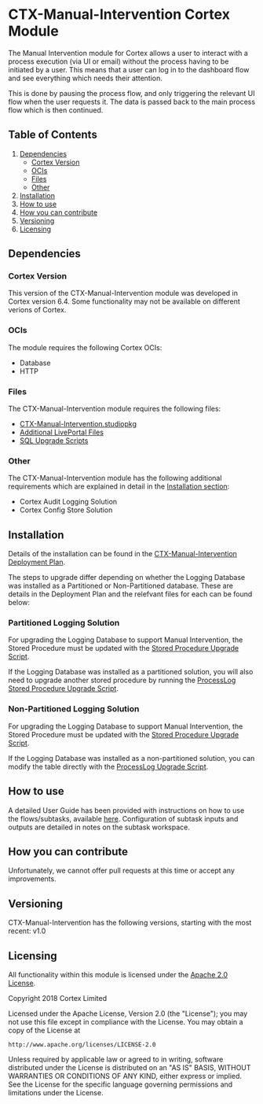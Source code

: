 # CTX-Manual-Intervention Cortex Module
The Manual Intervention module for Cortex allows a user to interact with a process execution (via UI or email) without the process having to be initiated by a user. This means that a user can log in to the dashboard flow and see everything which needs their attention.

This is done by pausing the process flow, and only triggering the relevant UI flow when the user requests it. The data is passed back to the main process flow which is then continued.


## Table of Contents
1) [Dependencies](#dependencies)
    * [Cortex Version](#cortex-version)
    * [OCIs](#ocis)
    * [Files](#files)
    * [Other](#other)
2) [Installation](#installation)
3) [How to use](#how-to-use)
4) [How you can contribute](#how-you-can-contribute)
5) [Versioning](#versioning)
6) [Licensing](#licensing)


## Dependencies
### Cortex Version
This version of the CTX-Manual-Intervention module was developed in Cortex version 6.4. Some functionality may not be available on different verions of Cortex.

### OCIs
The  module requires the following Cortex OCIs:
* Database
* HTTP

### Files
The CTX-Manual-Intervention module requires the following files:
* [CTX-Manual-Intervention.studiopkg](https://github.com/CortexIntelligentAutomation/CTX-Manual-Intervention/releases/download/v1.0/CTX-Manual-Intervention.studiopkg)
* [Additional LivePortal Files](https://github.com/CortexIntelligentAutomation/CTX-Manual-Intervention/releases/download/v1.0/LivePortal.Components.zip)
* [SQL Upgrade Scripts](https://github.com/CortexIntelligentAutomation/CTX-Manual-Intervention/releases/download/v1.0/Upgrade.SQL.Scripts.zip)


### Other
The CTX-Manual-Intervention module has the following additional requirements which are explained in detail in the [Installation section](#Installation):
* Cortex Audit Logging Solution
* Cortex Config Store Solution

## Installation
Details of the installation can be found in the [CTX-Manual-Intervention Deployment Plan](https://github.com/CortexIntelligentAutomation/CTX-Manual-Intervention/blob/master/CTX-Manual-Intervention%20-%20Deployment%20Plan.pdf).

The steps to upgrade differ depending on whether the Logging Database was installed as a Partitioned or Non-Partitioned database. These are details in the Deployment Plan and the relefvant files for each can be found below:

### Partitioned Logging Solution
For upgrading the Logging Database to support Manual Intervention, the Stored Procedure must be updated with the [Stored Procedure Upgrade Script](https://github.com/CortexIntelligentAutomation/CTX-Manual-Intervention/releases/download/v1.0/CommitLog.sql).

If the Logging Database was installed as a partitioned solution, you will also need to upgrade another stored procedure by running the [ProcessLog Stored Procedure Upgrade Script](https://github.com/CortexIntelligentAutomation/CTX-Manual-Intervention/releases/download/v1.0/usp_PART_ProcessLog.sql).

### Non-Partitioned Logging Solution
For upgrading the Logging Database to support Manual Intervention, the Stored Procedure must be updated with the [Stored Procedure Upgrade Script](https://github.com/CortexIntelligentAutomation/CTX-Manual-Intervention/releases/download/v1.0/CommitLog.sql).

If the Logging Database was installed as a non-partitioned solution, you can modify the table directly with the [ProcessLog Upgrade Script](https://github.com/CortexIntelligentAutomation/CTX-Manual-Intervention/releases/download/v1.0/ProcessLog.Recreate.sql).

## How to use
A detailed User Guide has been provided with instructions on how to use the flows/subtasks, available [here](https://github.com/CortexIntelligentAutomation/CTX-Manual-Intervention/blob/master/CTX-Manual-Intervention%20-%20User%20Guide.pdf). Configuration of subtask inputs and outputs are detailed in notes on the subtask workspace.

## How you can contribute
Unfortunately, we cannot offer pull requests at this time or accept any improvements.

## Versioning
CTX-Manual-Intervention has the following versions, starting with the most recent: v1.0

## Licensing
All functionality within this module is licensed under the [Apache 2.0 License](https://www.apache.org/licenses/LICENSE-2.0).

Copyright 2018 Cortex Limited

Licensed under the Apache License, Version 2.0 (the "License");
you may not use this file except in compliance with the License.
You may obtain a copy of the License at

    http://www.apache.org/licenses/LICENSE-2.0

Unless required by applicable law or agreed to in writing, software
distributed under the License is distributed on an "AS IS" BASIS,
WITHOUT WARRANTIES OR CONDITIONS OF ANY KIND, either express or implied.
See the License for the specific language governing permissions and
limitations under the License.


